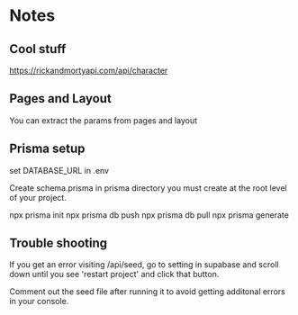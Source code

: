 # Notes

## Cool stuff

https://rickandmortyapi.com/api/character

## Pages and Layout

You can extract the params from pages and layout

## Prisma setup

set DATABASE_URL in .env

Create schema.prisma in prisma directory you must create at the root level of your project.

npx prisma init
npx prisma db push
npx prisma db pull
npx prisma generate

## Trouble shooting

If you get an error visiting /api/seed, go to setting in supabase and scroll down until you see 'restart project' and click that button.

Comment out the seed file after running it to avoid getting additonal errors in your console.
